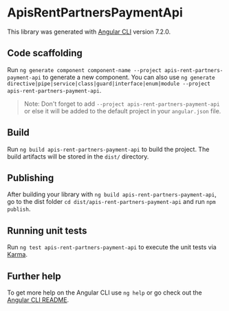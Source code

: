 # ApisRentPartnersPaymentApi

This library was generated with [Angular CLI](https://github.com/angular/angular-cli) version 7.2.0.

## Code scaffolding

Run `ng generate component component-name --project apis-rent-partners-payment-api` to generate a new component. You can also use `ng generate directive|pipe|service|class|guard|interface|enum|module --project apis-rent-partners-payment-api`.

> Note: Don't forget to add `--project apis-rent-partners-payment-api` or else it will be added to the default project in your `angular.json` file.

## Build

Run `ng build apis-rent-partners-payment-api` to build the project. The build artifacts will be stored in the `dist/` directory.

## Publishing

After building your library with `ng build apis-rent-partners-payment-api`, go to the dist folder `cd dist/apis-rent-partners-payment-api` and run `npm publish`.

## Running unit tests

Run `ng test apis-rent-partners-payment-api` to execute the unit tests via [Karma](https://karma-runner.github.io).

## Further help

To get more help on the Angular CLI use `ng help` or go check out the [Angular CLI README](https://github.com/angular/angular-cli/blob/master/README.md).
